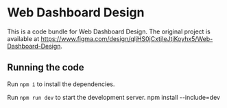
  # Web Dashboard Design

  This is a code bundle for Web Dashboard Design. The original project is available at https://www.figma.com/design/qljHS0jCxtjIeJtjKoyhx5/Web-Dashboard-Design.

  ## Running the code

  Run `npm i` to install the dependencies.

  Run `npm run dev` to start the development server.
  npm install --include=dev
